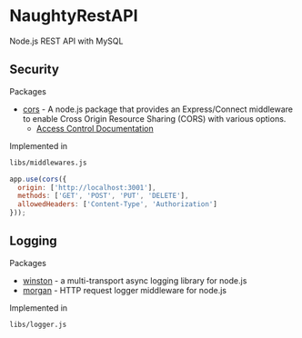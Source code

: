 # NaughtyRestAPI

Node.js REST API with MySQL

## Security
Packages
  * [cors](https://github.com/expressjs/cors) - A node.js package that provides an Express/Connect middleware to enable Cross Origin Resource Sharing (CORS) with various options.
    * [Access Control Documentation](https://developer.mozilla.org/en-US/docs/Web/HTTP/Access_control_CORS)

Implemented in
```bash
libs/middlewares.js
```

```js
app.use(cors({
  origin: ['http://localhost:3001'],
  methods: ['GET', 'POST', 'PUT', 'DELETE'],
  allowedHeaders: ['Content-Type', 'Authorization']
}));
```

## Logging
Packages
  * [winston](https://github.com/winstonjs/winston) - a multi-transport async logging library for node.js
  * [morgan](https://github.com/expressjs/morgan) - HTTP request logger middleware for node.js

Implemented in
```bash
libs/logger.js
````

